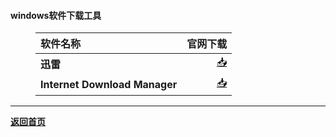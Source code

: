 #### windows软件下载工具
<html>
<head>
<meta charset='UTF-8'><meta name='viewport' content='width=device-width initial-scale=1'>
</head>
<figure><table>
<thead>
<tr><th style='text-align:left;' >软件名称</th><th style='text-align:right;' >官网下载</th></tr></thead>
<tbody><tr><td style='text-align:left;' ><strong>迅雷</strong></td><td style='text-align:right;' ><a href='https://www.xunlei.com/index.html'>📥</a></td></tr><tr><td style='text-align:left;' ><strong>Internet Download Manager</strong></td><td style='text-align:right;' ><a href='https://www.internetdownloadmanager.com/'>📥</a></td></tr></tbody>
</table></figure>
<hr />
<p><a href='https://qoorange.com'><strong>返回首页</strong></a></p>
<p>&nbsp;</p>
</html>
